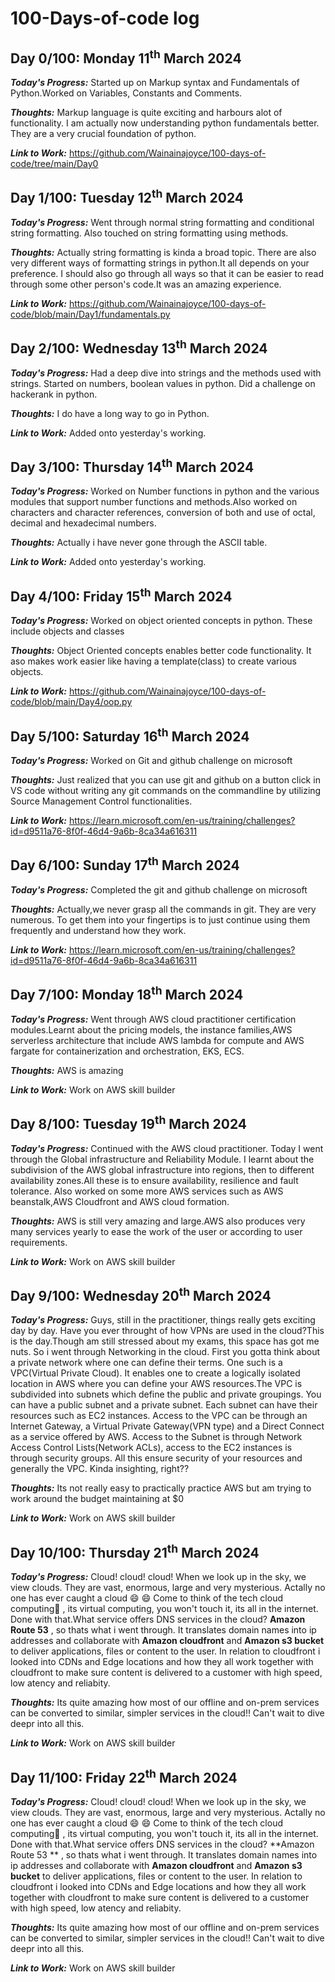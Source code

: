 # 100-Days-of-code log
## Day 0/100: Monday 11<sup>th</sup> March 2024
***Today's Progress:*** Started up on Markup syntax and Fundamentals of Python.Worked on Variables, Constants and Comments.

***Thoughts:*** Markup language is quite exciting and harbours alot of functionality. I am actually now understanding python fundamentals better. They are a very crucial foundation of python.

***Link to Work:***  https://github.com/Wainainajoyce/100-days-of-code/tree/main/Day0

## Day 1/100: Tuesday 12<sup>th</sup> March 2024
***Today's Progress:*** Went through normal string formatting and conditional string formatting. Also touched on string formatting using methods.

***Thoughts:*** Actually string formatting is kinda a broad topic. There are also very different ways of formatting strings in python.It all depends on your preference. I should also go through all ways so that it can be easier to read through some other person's code.It was an amazing experience.

***Link to Work:*** https://github.com/Wainainajoyce/100-days-of-code/blob/main/Day1/fundamentals.py

## Day 2/100: Wednesday 13<sup>th</sup> March 2024
***Today's Progress:*** Had a deep dive into strings and the methods used with strings. Started on numbers, boolean values in python. Did a challenge on hackerank in python.  

***Thoughts:*** I do have a long way to go in Python.  
 
***Link to Work:*** Added onto yesterday's working.

## Day 3/100: Thursday 14<sup>th</sup> March 2024
***Today's Progress:*** Worked on Number functions in python and the various modules that support number functions and methods.Also worked on characters and character references, conversion of both and use of octal, decimal and hexadecimal numbers.  

***Thoughts:*** Actually i have never gone through the ASCII table.  
 
***Link to Work:*** Added onto yesterday's working.

## Day 4/100: Friday 15<sup>th</sup> March 2024
***Today's Progress:*** Worked on object oriented concepts in python. These include objects and classes   

***Thoughts:*** Object Oriented concepts enables better code functionality. It aso makes work easier like having a template(class) to create various objects.
 
***Link to Work:*** https://github.com/Wainainajoyce/100-days-of-code/blob/main/Day4/oop.py

## Day 5/100: Saturday 16<sup>th</sup> March 2024
***Today's Progress:*** Worked on Git and github challenge on microsoft   

***Thoughts:*** Just realized that you can use git and github on a button click in VS code without writing any git commands on the commandline by utilizing Source Management Control functionalities.
 
***Link to Work:*** https://learn.microsoft.com/en-us/training/challenges?id=d9511a76-8f0f-46d4-9a6b-8ca34a616311

## Day 6/100: Sunday 17<sup>th</sup> March 2024
***Today's Progress:*** Completed the git and github challenge on microsoft   

***Thoughts:*** Actually,we never grasp all the commands in git. They are very numerous. To get them into your fingertips is to just continue using them frequently and understand how they work.
 
***Link to Work:*** https://learn.microsoft.com/en-us/training/challenges?id=d9511a76-8f0f-46d4-9a6b-8ca34a616311

## Day 7/100: Monday 18<sup>th</sup> March 2024
***Today's Progress:*** Went through AWS cloud practitioner certification modules.Learnt about the pricing models, the instance families,AWS serverless architecture that include AWS lambda for compute and AWS fargate for containerization and orchestration, EKS, ECS.  

***Thoughts:*** AWS is amazing
 
***Link to Work:*** Work on AWS skill builder


## Day 8/100: Tuesday 19<sup>th</sup> March 2024
***Today's Progress:*** Continued with the AWS cloud practitioner. Today I went through the Global infrastructure and Reliability Module. I learnt about the subdivision of the AWS global infrastructure into regions, then to different availability zones.All these is to ensure availability, resilience and fault tolerance. Also worked on some more AWS services such as AWS beanstalk,AWS Cloudfront and AWS cloud formation.

***Thoughts:*** AWS is still very amazing and large.AWS also produces very many services yearly to ease the work of the user or according to user requirements.
 
***Link to Work:*** Work on AWS skill builder

## Day 9/100: Wednesday 20<sup>th</sup> March 2024
***Today's Progress:*** Guys, still in the practitioner, things really gets exciting day by day. Have you ever throught of how VPNs are used in the cloud?This is the day.Though am still stressed about my exams, this space has got me nuts. So i went through Networking in the cloud. First you gotta think about a private network where one can define their terms. One such is a VPC(Virtual Private Cloud). It enables one to create a logically isolated location in AWS where you can define your AWS resources.The VPC is subdivided into subnets which define the public and private groupings. You can have a public subnet and a private subnet. Each subnet can have their resources such as EC2 instances. Access to the VPC can be through an Internet Gateway, a Virtual Private Gateway(VPN type) and a Direct Connect as a service offered by AWS. Access to the Subnet is through Network Access Control Lists(Network ACLs), access to the EC2 instances is through security groups. All this ensure security of your resources and generally the VPC. Kinda insighting, right??

***Thoughts:*** Its not really easy to practically practice AWS but am trying to work around the budget maintaining at $0
 
***Link to Work:*** Work on AWS skill builder

## Day 10/100: Thursday 21<sup>th</sup> March 2024
***Today's Progress:*** Cloud! cloud! cloud! When we look up in the sky, we view clouds. They are vast, enormous, large and very mysterious. Actally no one has ever caught a cloud 😄 😄 Come to think of the tech cloud computing🤔 , its virtual computing, you won't touch it, its all in the internet. Done with that.What service offers DNS services in the cloud? **Amazon Route 53** , so thats what i went through. It translates domain names into ip addresses and collaborate with **Amazon cloudfront** and **Amazon s3 bucket** to deliver applications, files or content to the user. In relation  to cloudfront i looked into CDNs and Edge locations and how they all work together with cloudfront to make sure content is delivered to a customer with high speed, low atency and reliabity. 

***Thoughts:*** Its quite amazing how most of our offline and on-prem services can be converted to similar, simpler services in the cloud!! Can't wait to dive deepr into all this.
 
***Link to Work:*** Work on AWS skill builder

## Day 11/100: Friday 22<sup>th</sup> March 2024
***Today's Progress:*** Cloud! cloud! cloud! When we look up in the sky, we view clouds. They are vast, enormous, large and very mysterious. Actally no one has ever caught a cloud 😄 😄 Come to think of the tech cloud computing🤔 , its virtual computing, you won't touch it, its all in the internet. Done with that.What service offers DNS services in the cloud? **Amazon Route 53 ** , so thats what i went through. It translates domain names into ip addresses and collaborate with **Amazon cloudfront** and **Amazon s3 bucket** to deliver applications, files or content to the user. In relation  to cloudfront i looked into CDNs and Edge locations and how they all work together with cloudfront to make sure content is delivered to a customer with high speed, low atency and reliabity. 

***Thoughts:*** Its quite amazing how most of our offline and on-prem services can be converted to similar, simpler services in the cloud!! Can't wait to dive deepr into all this.
 
***Link to Work:*** Work on AWS skill builder









